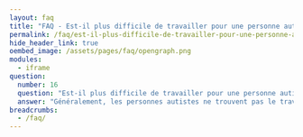 ```yaml
---
layout: faq
title: "FAQ - Est-il plus difficile de travailler pour une personne autiste ?"
permalink: /faq/est-il-plus-difficile-de-travailler-pour-une-personne-autiste
hide_header_link: true
oembed_image: /assets/pages/faq/opengraph.png
modules:
  - iframe
question: 
  number: 16
  question: "Est-il plus difficile de travailler pour une personne autiste ?"
  answer: "Généralement, les personnes autistes ne trouvent pas le travail plus compliqué que n'importe qui d'autre, du moment qu'elles sont qualifiées pour le faire. Ce sont les difficultés liées à l'autisme qui peuvent rendre le travail difficile. Les personnes autistes ont à gérer l'environnement de travail, comme la communication, les interactions sociales et l'imagination. De même, comme l'autisme est invisible, cela peut générer des incompréhensions avec les collègues. Si les personnes ne sont pas sensibilisées, la personne autiste peut passer pour rude ou froide. Les collègues peuvent également la trouver offensive et ne pas l'inclure. "
breadcrumbs:
  - /faq/
---
```


